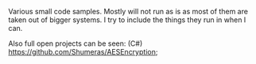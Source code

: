 Various small code samples. 
Mostly will not run as is as most of them are taken out of bigger systems.
I try to include the things they run in when I can.

Also full open projects can be seen:
(C#) https://github.com/Shumeras/AESEncryption; 